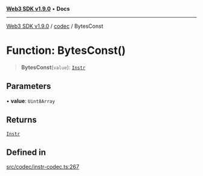 [**Web3 SDK v1.9.0**](../../../README.md) • **Docs**

***

[Web3 SDK v1.9.0](../../../globals.md) / [codec](../README.md) / BytesConst

# Function: BytesConst()

> **BytesConst**(`value`): [`Instr`](../type-aliases/Instr.md)

## Parameters

• **value**: `Uint8Array`

## Returns

[`Instr`](../type-aliases/Instr.md)

## Defined in

[src/codec/instr-codec.ts:267](https://github.com/Mystic-Nayy/alephium-web3/blob/c1afd789a197ce5fe21f08c2965942090157c33d/packages/web3/src/codec/instr-codec.ts#L267)
